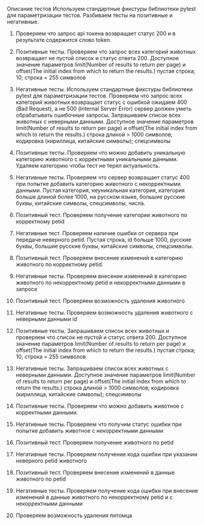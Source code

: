 Описание тестов
    Используем стандартные фикстуры библиотеки pytest для параметризации тестов.
    Разбиваем тесты на позитивные и негативные.
    
1.  Проверяем что запрос api токена возвращает статус 200 и в результате содержится слово token.
   
2.  Позитивные тесты. 
    Проверяем что запрос всех категорий животных возвращает не пустой список и статус ответа 200.
    Доступное значение параметров limit(Number of results to return per page) и offset(The initial index from which
    to return the results.)
    пустая строка; 10; строка = 255 символов
    
3. Негативные тесты. Используем стандартные фикстуры библиотеки pytest для параметризации тестов.
   Проверяем что запрос всех категорий животных возвращает статус с ошибкой ожидаем 400 (Bad Request), а не 500 (Internal Server Error) сервер должен уметь обрабатывать ошибочные запросы. Запрашиваем список всех животных c неверными данными.
   Доступное значение параметров limit(Number of results to return per page) и offset(The initial index from which
   to return the results.)
   строка длиной > 1000 символов; кодировка (кириллица, китайские символы); спецсимволы

4. Позитивные тесты. Проверяем что можно добавить уникальную категорию животного с корректными уникальными данными. Удаляем категорию чтобы тест не терял актуальность.

5. Негативные тесты. Проверяем что сервер возвращает статус 400 при попытке добавить категорию животного с некорректными данными.
   Пустая категория, неуникальная категория, категория больше длиной более 1000, на русском языке, большие русские 
   буквы, китайские символы, спецсимволы, числа.

6.  Позитивный тест. Проверяем получение категории животного по корректному petid
   
7.  Негативные тест. Проверяем наличие ошибки от сервера при передаче неверного petid.
    Пустая строка, id больше 1000, русские буквы, большие русские буквы, китайские символы, спецсимволы.

8. Позитивный тест. Проверяем внесение изменений в категорию животного по корректному petid.
   
9. Негативные тесты. Проверяем внесение изменений в категорию животного по некорректному petid
   и некорректными данными в запросе

10. Позитивный тест. Проверяем возможность удаления животного

11. Негативные тесты. Проверяем возможность удаления животного c неверными данными id

12. Позитивные тесты. Запрашиваем список всех животных и проверяем что список не пустой и статус ответа 200.
    Доступное значение параметров limit(Number of results to return per page) и offset(The initial index from which
    to return the results.) пустая строка; 10; строка = 255 символов
    
13. Негативные тесты. Запрашиваем список всех животных c неверными данными. Доступное значение параметров limit(Number of results to return per page)
    и offset(The initial index from which to return the results.)
   строка длиной > 1000 символов; кодировка (кириллица, китайские символы); спецсимволы

14. Позитивные тесты. Проверяем что можно добавить животное с корректными данными.

15. Негативные тесты. Проверяем что получим статус ошибки при попытке добавить животное с некорректными данными

16. Позитивный тест. Проверяем получение животного по petid

17. Негативные тесты. Проверяем получение кода ошибки при указании неверного petid животного
  
18. Позитивный тест. Проверяем внесение изменений в данные животного по petid

19. Негативные тесты. Проверяем получение кода ошибки при внесение изменений в данные животного по некорректному 
    petid и с некорректными данными

20. Проверяем возможность удаления питомца    
